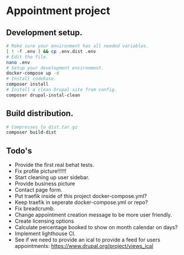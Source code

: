 # Appointment project

## Development setup.

```bash
# Make sure your environment has all needed variables.
[ ! -f .env ] && cp .env.dist .env
# Edit the file.
nano .env
# Setup your development environment.
docker-compose up -d
# Install codebase.
composer install
# Install a clean Drupal site from config.
composer drupal-instal-clean
```

## Build distribution.
```bash
# Compresses to dist.tar.gz
composer build-dist
```

## Todo's

* Provide the first real behat tests.
* Fix profile picture!!!!!!
* Start cleaning up user sidebar.
* Provide business picture
* Contact page form.
* Put traefik inside of this project docker-compose.yml?
* Keep traefik in seperate docker-compose.yml or repo?
* Fix breadcrumb.
* Change appointment creation message to be more user friendly.
* Create licensing options
* Calculate percentage booked to show on month calendar on days?
* Implement lighthouse CI.
* See if we need to provide an ical to provide a feed for users appointments:
https://www.drupal.org/project/views_ical
